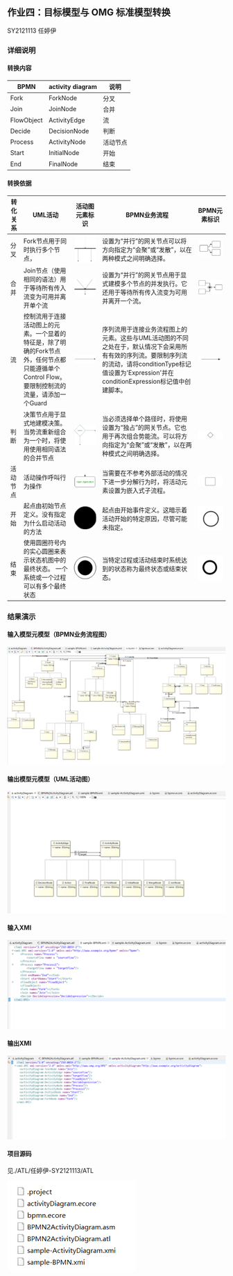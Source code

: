 
## 作业四：目标模型与 OMG 标准模型转换

SY2121113 任婷伊

### 详细说明

#### 转换内容

| BPMN       | activity diagram |    说明  |
| ---------- | ---------------- | ---- |
| Fork       | ForkNode         | 分叉 |
| Join       | JoinNode         | 合并 |
| FlowObject | ActivityEdge     | 流 |
| Decide     | DecisionNode     | 判断 |
| Process    | ActivityNode     | 活动节点 |
| Start      | InitialNode      | 开始 |
| End        | FinalNode        | 结束 |

#### 转换依据

|转化关系 | UML活动 | 活动图元素标识 | BPMN业务流程 | BPMN元素标识 |
| ---- | ---- | ---- | ---- | ---- |
|分叉 | Fork节点用于同时执行多个节点， |![avatar](./image/A1.png)  |  设置为“并行”的网关节点可以将方向指定为“会聚”或“发散”，以在两种模式之间明确选择。  | ![avatar](./image/Fork-Notation.png) |
| 合并 | Join节点（使用相同的语法）用于等待所有传入流变为可用并离开单个流 |     ![avatar](./image/A2.png) | 设置为“并行”的网关节点用于显式建模多个节点的并发执行。它还用于等待所有传入流变为可用并离开一个流。 |   ![avatar](./image/Join-Notation.png)    |
| 流 | 控制流用于连接活动图上的元素。一个显着的特征是，除了明确的Fork节点外，任何节点都只能遵循单个Control Flow。要限制控制流的流量，请添加一个Guard | ![avatar](./image/A3.png)     | 序列流用于连接业务流程图上的元素。这些与UML活动图的不同之处在于，默认情况下会采用所有有效的序列流。要限制序列流的流动，请将conditionType标记值设置为'Expression'并在conditionExpression标记值中创建脚本。 |   ![avatar](./image/SequenceFlow-Notation.png)     |
| 判断 | 决策节点用于显式地建模决策。当势流重新组合为一个时，将使用使用相同语法的合并节点 |   ![avatar](./image/A4.png)   | 当必须选择单个路径时，将使用设置为“独占”的网关节点。它也用于再次组合势能流。可以将方向指定为“会聚”或“发散”，以在两种模式之间明确选择。 |   ![avatar](./image/Gateway-Notation.png)   |
| 活动节点 | 活动操作呼叫行为操作 |  ![avatar](./image/A5.png)    | 当需要在不参考外部活动的情况下进一步分解行为时，将活动元素设置为嵌入式子流程。 |  ![avatar](./image/Activity-Notation.png)    |
| 开始 | 起点由初始节点定义。没有指定为什么启动活动的方法 |   ![avatar](./image/A6.png)   | 起点由开始事件定义。这暗示着活动开始的特定原因，尽管可能未指定。 |   ![avatar](./image/B6.png)   |
| 结束 | 使用圆圈符号内的实心圆圈来表示状态机图中的最终状态。 一个系统或一个过程可以有多个最终状态 |   ![avatar](./image/A7.png)      | 当特定过程或活动结束时系统达到的状态称为最终状态或结束状态。 |   ![avatar](./image/B7.png)   |

### 结果演示

#### 输入模型元模型（BPMN业务流程图）

![avatar](./image/输入模型元模型.png)

####  输出模型元模型（UML活动图）

![avatar](./image/输出模型元模型.png)

#### 输入XMI

![avatar](./image/输入XMI.png)

#### 输出XMI

![avatar](./image/输出XMI.png)

#### 项目源码

见./ATL/任婷伊-SY2121113/ATL

![avatar](./image/项目源码.png)